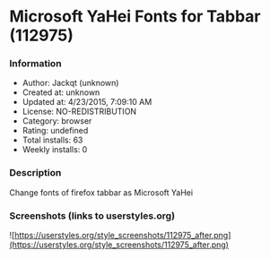# Microsoft YaHei Fonts for Tabbar (112975)

### Information
- Author: Jackqt (unknown)
- Created at: unknown
- Updated at: 4/23/2015, 7:09:10 AM
- License: NO-REDISTRIBUTION
- Category: browser
- Rating: undefined
- Total installs: 63
- Weekly installs: 0


### Description
Change fonts of firefox tabbar as Microsoft YaHei


### Screenshots (links to userstyles.org)
![https://userstyles.org/style_screenshots/112975_after.png](https://userstyles.org/style_screenshots/112975_after.png)


